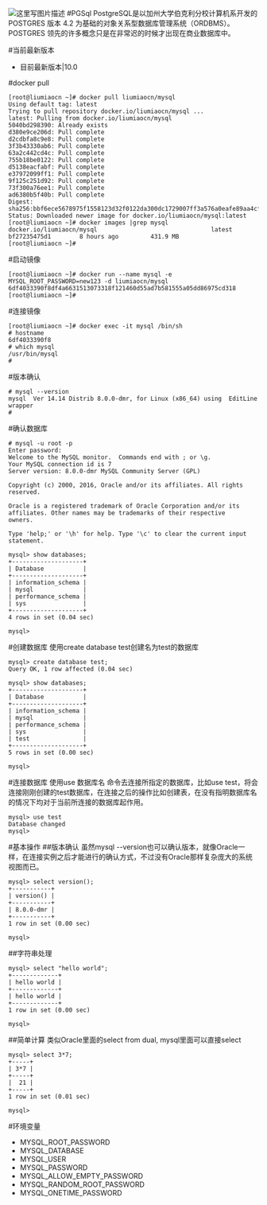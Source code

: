 ![这里写图片描述](http://img.blog.csdn.net/20170222150651784?watermark/2/text/aHR0cDovL2Jsb2cuY3Nkbi5uZXQvbGl1bWlhb2Nu/font/5a6L5L2T/fontsize/400/fill/I0JBQkFCMA==/dissolve/70/gravity/SouthEast)
#PGSql
PostgreSQL是以加州大学伯克利分校计算机系开发的 POSTGRES 版本 4.2 为基础的对象关系型数据库管理系统（ORDBMS）。POSTGRES 领先的许多概念只是在非常迟的时候才出现在商业数据库中。

#当前最新版本
* 目前最新版本|10.0

#docker pull
```
[root@liumiaocn ~]# docker pull liumiaocn/mysql
Using default tag: latest
Trying to pull repository docker.io/liumiaocn/mysql ...
latest: Pulling from docker.io/liumiaocn/mysql
5040bd298390: Already exists
d380e9ce206d: Pull complete
d2cdbfa8c9e8: Pull complete
3f3b43330ab6: Pull complete
63a2c442cd4c: Pull complete
755b18be0122: Pull complete
d5138eacfabf: Pull complete
e37972099ff1: Pull complete
9f125c251d92: Pull complete
73f300a76ee1: Pull complete
ad6380b5f40b: Pull complete
Digest: sha256:bbf6ece5678975f1558123d32f0122da300dc1729007ff3a576a0eafe89aa4cf
Status: Downloaded newer image for docker.io/liumiaocn/mysql:latest
[root@liumiaocn ~]# docker images |grep mysql
docker.io/liumiaocn/mysql                                latest              bf27235475d1        8 hours ago         431.9 MB
[root@liumiaocn ~]#
```

#启动镜像
```
[root@liumiaocn ~]# docker run --name mysql -e MYSQL_ROOT_PASSWORD=new123 -d liumiaocn/mysql
6df4033390f8df4a6631513073318f121460d55ad7b581555a05dd86975cd318
[root@liumiaocn ~]#
```

#连接镜像
```
[root@liumiaocn ~]# docker exec -it mysql /bin/sh
# hostname
6df4033390f8
# which mysql
/usr/bin/mysql
#
```

#版本确认
```
# mysql --version
mysql  Ver 14.14 Distrib 8.0.0-dmr, for Linux (x86_64) using  EditLine wrapper
#
```

#确认数据库
```
# mysql -u root -p
Enter password:
Welcome to the MySQL monitor.  Commands end with ; or \g.
Your MySQL connection id is 7
Server version: 8.0.0-dmr MySQL Community Server (GPL)

Copyright (c) 2000, 2016, Oracle and/or its affiliates. All rights reserved.

Oracle is a registered trademark of Oracle Corporation and/or its
affiliates. Other names may be trademarks of their respective
owners.

Type 'help;' or '\h' for help. Type '\c' to clear the current input statement.

mysql> show databases;
+--------------------+
| Database           |
+--------------------+
| information_schema |
| mysql              |
| performance_schema |
| sys                |
+--------------------+
4 rows in set (0.04 sec)

mysql>
```
#创建数据库
使用create database test创建名为test的数据库
```
mysql> create database test;
Query OK, 1 row affected (0.04 sec)

mysql> show databases;
+--------------------+
| Database           |
+--------------------+
| information_schema |
| mysql              |
| performance_schema |
| sys                |
| test               |
+--------------------+
5 rows in set (0.00 sec)

mysql>
```
#连接数据库
使用use 数据库名 命令去连接所指定的数据库，比如use test，将会连接刚刚创建的test数据库，在连接之后的操作比如创建表，在没有指明数据库名的情况下均对于当前所连接的数据库起作用。
```
mysql> use test
Database changed
mysql>
```

#基本操作
##版本确认
虽然mysql --version也可以确认版本，就像Oracle一样，在连接实例之后才能进行的确认方式，不过没有Oracle那样复杂庞大的系统视图而已。
```
mysql> select version();
+-----------+
| version() |
+-----------+
| 8.0.0-dmr |
+-----------+
1 row in set (0.00 sec)

mysql>
```
##字符串处理
```
mysql> select "hello world";
+-------------+
| hello world |
+-------------+
| hello world |
+-------------+
1 row in set (0.00 sec)

mysql>
```
##简单计算
类似Oracle里面的select from dual, mysql里面可以直接select
```
mysql> select 3*7;
+-----+
| 3*7 |
+-----+
|  21 |
+-----+
1 row in set (0.01 sec)

mysql>
```

#环境变量
* MYSQL_ROOT_PASSWORD
* MYSQL_DATABASE
* MYSQL_USER
* MYSQL_PASSWORD
* MYSQL_ALLOW_EMPTY_PASSWORD
* MYSQL_RANDOM_ROOT_PASSWORD
* MYSQL_ONETIME_PASSWORD
